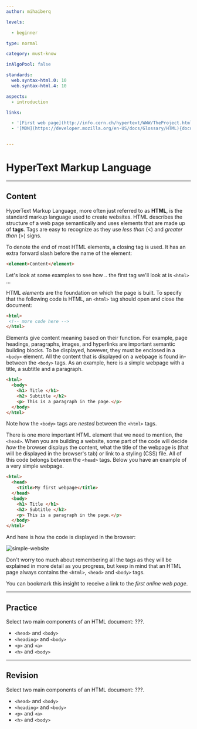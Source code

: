 ```yaml
---
author: mihaiberq

levels:

  - beginner

type: normal

category: must-know

inAlgoPool: false

standards:
  web.syntax-html.0: 10
  web.syntax-html.4: 10

aspects:
  - introduction

links:

  - '[First web page](http://info.cern.ch/hypertext/WWW/TheProject.html){website}'
  - '[MDN](https://developer.mozilla.org/en-US/docs/Glossary/HTML){documentation}'


---
```


# HyperText Markup Language

---
## Content

HyperText Markup Language, more often just referred to as **HTML**, is the standard markup language used to create websites. HTML describes the structure of a web page semantically and uses elements that are made up of **tags**. Tags are easy to recognize as they use *less than* (<) and *greater than* (>) signs.

To denote the end of most HTML elements, a closing tag is used. It has an extra forward slash before the name of the element:

```html
<element>Content</element>
```

Let's look at some examples to see how .. the first tag we'll look at is `<html>` ...

HTML *elements* are the foundation on which the page is built. To specify that the following code is HTML, an `<html>` tag should open and close the document:

```html
<html>
 <!-- more code here -->
</html>
```

Elements give content meaning based on their function. For example, page headings, paragraphs, images, and hyperlinks are important semantic building blocks. To be displayed, however, they must be enclosed in a `<body>` element. All the content that is displayed on a webpage is found in-between the `<body>` tags. As an example, here is a simple webpage with a title, a subtitle and a paragraph.

```html
<html>
  <body>
    <h1> Title </h1>
    <h2> Subtitle </h2>
    <p> This is a paragraph in the page.</p>
  </body>
</html>
```

Note how the `<body>` tags are *nested* between the `<html>` tags.

There is one more important HTML element that we need to mention, the `<head>`. When you are building a website, some part of the code will decide *how* the browser displays the content, what the title of the webpage is (that will be displayed in the browser's tab) or link to a styling (CSS) file. All of this code belongs between the `<head>` tags. Below you have an example of a very simple webpage.

```html
<html>
  <head>
    <title>My first webpage</title>
  </head>
  <body>
    <h1> Title </h1>
    <h2> Subtitle </h2>
    <p> This is a paragraph in the page.</p>
  </body>
</html>
``` 

And here is how the code is displayed in the browser:

![simple-website]("https://img.enkipro.com/4ff0530c2a9496b465b732bd2e7319db.png")

Don't worry too much about remembering all the tags as they will be explained in more detail as you progress, but keep in mind that an HTML page always contains the `<html>`, `<head>` and `<body>` tags.

You can bookmark this insight to receive a link to the *first online web page*.

---
## Practice

Select two main components of an HTML document: ???.


* `<head>` and `<body>`
* `<heading>` and `<body>`
* `<p>` and  `<a>`
* `<h>` and `<body>`

---
## Revision

Select two main components of an HTML document: ???.


* `<head>` and `<body>`
* `<heading>` and `<body>`
* `<p>` and `<a>`
* `<h>` and `<body>`
 
